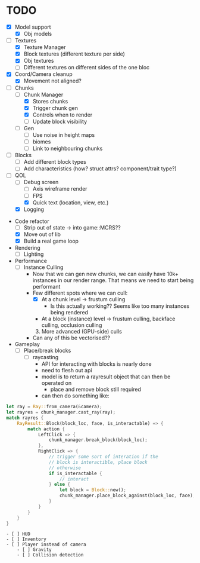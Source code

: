 # TODO

- [x] Model support
    - [x] Obj models
- [ ] Textures
    - [x] Texture Manager
    - [x] Block textures (different texture per side)
    - [x] Obj textures
    - [ ] Different textures on different sides of the one bloc
- [x] Coord/Camera cleanup
    - [x] Movement not aligned?
- [ ] Chunks
    - [ ] Chunk Manager
        - [x] Stores chunks
        - [x] Trigger chunk gen
        - [x] Controls when to render
        - [ ] Update block visibility
    - [ ] Gen
        - [ ] Use noise in height maps
        - [ ] biomes
        - [ ] Link to neighbouring chunks
- [ ] Blocks
    - [ ] Add different block types
    - [ ] Add characteristics (how? struct attrs? component/trait type?)
- [ ] QOL
    - [ ] Debug screen
        - [ ] Axis wireframe render
        - [ ] FPS
        - [x] Quick text (location, view, etc.)
    - [x] Logging
- Code refactor
    - [ ] Strip out of state -> into game::MCRS??
    - [x] Move out of lib
    - [x] Build a real game loop
- Rendering
    - [ ] Lighting
- Performance
    - [ ] Instance Culling
        - Now that we can gen new chunks, we can easily have 10k+ instances
        in our render range. That means we need to start being performant
        - Few different spots where we can cull:
            - [x] At a chunk level -> frustum culling
                - Is this actually working?? Seems like too many instances being rendered
            - At a block (instance) level -> frustum culling, backface culling, occlusion culling
            3. More advanced (GPU-side) culls
        - Can any of this be vectorised??
- Gameplay
    - [ ] Place/break blocks
        - [ ] raycasting
            - API for interacting with blocks is nearly done
            - need to flesh out api
            - model is to return a rayresult object that can then be operated on
                - place and remove block still required
            - can then do something like:
```rust 
let ray = Ray::from_camera(&camera);
let rayres = chunk_manager.cast_ray(ray);
match rayres {
    RayResult::Block(block_loc, face, is_interactable) => {
        match action {
            LeftClick => {
                chunk_manager.break_block(block_loc);
            },
            RightClick => {
                // trigger some sort of interation if the 
                // block is interactible, place block
                // otherwise
                if is_interactable {
                    // interact
                } else {
                    let block = Block::new();
                    chunk_manager.place_block_against(block_loc, face);
                }
            }
        }
    }
}
```

    - [ ] HUD
    - [ ] Inventory
    - [ ] Player instead of camera
        - [ ] Gravity
        - [ ] Collision detection
